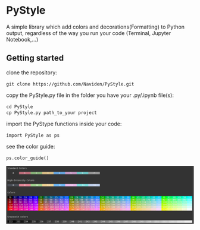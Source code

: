 # PyStyle

A simple library which add colors and decorations(Formatting) to Python output, regardless of the way you run your code (Terminal, Jupyter Notebook,...)

## Getting started
clone the repository:
```
git clone https://github.com/Naviden/PyStyle.git
```
copy the PyStyle.py file in the folder you have your .py/.ipynb file(s):
```
cd PyStyle
cp PyStyle.py path_to_your project
```

import the PyStype functions inside your code:
```
import PyStyle as ps
```
see the color guide:
```
ps.color_guide()
```
![color_guide_screenshot](https://github.com/Naviden/PyStyle/blob/master/images/color_guide.png)